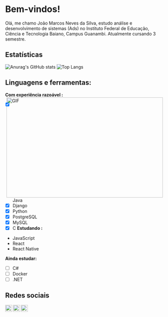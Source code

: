 # Bem-vindos!

Olá, me chamo João Marcos Neves da Silva, estudo análise e desenvolvimento de sistemas (Ads) no Instituto Federal de Educação, Ciência e Tecnologia Baiano, Campus Guanambi. Atualmente cursando 3 semestre.
## Estatísticas 
![Anurag's GitHub stats](https://github-readme-stats.vercel.app/api?username=JOaOMARcosNs&show_icons=true&theme=gotham)
![Top Langs](https://github-readme-stats.vercel.app/api/top-langs/?username=JOaOMARcosNs&layout=compact&theme=gotham&card_width=445)
## Linguagens e ferramentas:  
**Com experiência razoável :**
<img align="right" alt="GIF" src="http://clubedosgeeks.com.br/wp-content/uploads/2016/01/dormrm.gif?raw=true" width="500" height="320" />
- [x] Java
- [x] Django
- [x] Python
- [x] PostgreSQL
- [x] MySQL
- [x] C
**Estudando :**
- JavaScript
- React
- React Native

**Ainda estudar:**
- [ ] C#
- [ ]  Docker
- [ ]  .NET

## Redes sociais
<a href="https://www.linkedin.com/in/joao-marcos-7a2a39173/">
  <img align="left" alt="Linkedin de João Marcos" width="22px" src="https://cdn.jsdelivr.net/npm/simple-icons@v3/icons/linkedin.svg" />
</a>
<a href="mailto:joaomarcosnina@gmail.com">
  <img align="left"  alt="Gmail de João Marcos" width="22px" src="https://cdn.jsdelivr.net/npm/simple-icons@v3/icons/gmail.svg"/>
</a>
<a href="mailto:joaomarcos_iga@hotmail.com">
  <img align="left"  alt="Outlook de João Marcos" width="22px" src="https://cdn.jsdelivr.net/npm/simple-icons@3.13.0/icons/microsoftoutlook.svg"/>
</a>

